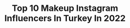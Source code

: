 ---
title: Top 10 Makeup Instagram Influencers In Turkey In 2022
description: >-
  Find top makeup Instagram influencers in Turkey in 2022. Most popular hashtags: #makeup #makeupvideos #makeuptutorial.
platform: Instagram
hits: 742
text_top: Analyze the most popular Instagram accounts on inBeat.
text_bottom: inBeat aggregates 742 Instagram influencers like this in Turkey for you to collaborate.
profiles:
  - username: "seaofmelis"
    fullname: >-
      Melis Deniz
    bio: >-
      Pro Makeup Artist & Brow Stylist 📬 seaofmelis@gmail.com 📞 @houseofmelis Gelin, Makyaj, Saç ve Kaş randevuları için 05523920590 ’dan ulaşabilirsiniz.
    location: "Turkey"
    followers: 338549
    engagement: 1070
    commentsToLikes: 0.170611
    id: ck5c9w1z1c8e80i11y0vhv5ij
    verified: false
    hashtags: "#hm, #transformation, #plussize, #bodypositivity"
  - username: "ezgihalilbeyoglu"
    fullname: >-
      Ezgi Halilbeyoğlu
    bio: >-
      Makeup Artist📍🌍Istanbul , Turkey Trainer @maccosmeticsturkiye 📩ehalilbeyoglu@yahoo.com
    location: "Turkey"
    followers: 99593
    engagement: 440
    commentsToLikes: 0.163825
    id: ck0u7q0l95g620i19owoo54mk
    verified: false
    hashtags: "#gelinmakyaj, #makeupoftheday, #makeup, #makeuptutorial"
  - username: "dua.mnalla"
    fullname: >-
      Dua Mnalla Alrayess
    bio: >-
      Married💍 @saadalrayess #fashionblogger #fashion #beauty #hijab •İstanbul 🇹🇷 •Certified Makeup artist •Fashion •Lifestyle •Beauty
    location: "Turkey"
    followers: 53147
    engagement: 508
    commentsToLikes: 0.054479
    id: ckapaz0bay07a0i782q8gesvd
    verified: false
    hashtags: "#saudiarabia, #usa, #hijab, #iraq"
  - username: "sofe_bayaty"
    fullname: >-
      sofe Albayaty
    bio: >-
      ‏🇮🇶Wrestling champion Iraq🥊 ‏Fitness🏋🏻‍♀️💪🏻 SC:sofe0001👻 ‏Practical makeup💄 Age.25 I live in Turkey🇹🇷
    location: "Turkey"
    followers: 23807
    engagement: 595
    commentsToLikes: 0.225527
    id: ckf5mjamou25e0j23iugsnz49
    verified: false
    hashtags: "#iraq, #entrepreneurlife, #basra, #iraqi"
  - username: "seckinsunguc"
    fullname: >-
      Seçkin Süngüç
    bio: >-
      Makeup Artist / Photography & Video Clip Director seckinsunguc@yahoo.com İstanbul @seckinsungucworks
    location: "Turkey"
    followers: 106161
    engagement: 697
    commentsToLikes: 0.020010
    id: ck5zw20gr5br50i14ymkvkzwp
    verified: true
    hashtags: "#huysuzvirjin, #seyfidursunog, #makeupexpert, #kusursuzmakyaj"
  - username: "gamzeebaykall"
    fullname: >-
      Gamze Baykal
    bio: >-
      Makeup Artist Beauty Vlogger İletişim💌 gamzebaykal90@gmail.com Youtube 🎥🎬
    location: "Turkey"
    followers: 54108
    engagement: 318
    commentsToLikes: 0.270867
    id: ck8t09eq1ra5r0j78z371tb2j
    verified: false
    hashtags: "#cekilis, #newpost, #youtube, #makeup"
  - username: "zarasfx"
    fullname: >-
      
    bio: >-
      FX Film & Television makeup artist in Turkey, Istanbul. 🇹🇷 I do Beauty Make-Up, SFX, Prosthetics, Masks, Face & Body paint.
    location: "Turkey"
    followers: 43278
    engagement: 519
    commentsToLikes: 0.050437
    id: ck8szger4ochm0j78q4qqb5t3
    verified: false
    hashtags: "#art, #cosplay, #specialeffectsmakeup, #bennye"
  - username: "ezgisadeghi"
    fullname: >-
      Ezgi Turna Sadeghi
    bio: >-
      💝National Brow Artist @benefitturkiye 👩🏻‍🎨Makeup-SFX Artist 👩🏻‍🎓Fine Arts-Sculptor 🐕Resque dogs mother @gecegunduz_thebrothers 🌱Vegeterian
    location: "Turkey"
    followers: 12435
    engagement: 636
    commentsToLikes: 0.194663
    id: ck0u7i9nj4t2g0i19vh4d33vt
    verified: false
    hashtags: "#benefitbrows, #makeupartist, #makeupaddict, #24hourbrowsetter"
  - username: "__mervesii__"
    fullname: >-
      Merve Layık Yıldır
    bio: >-
      🔻 Married To Her Best Friend 🔺️ #mom #lifestyle#makeup#traveler 📩 mervelayik@gmail.com
    location: "Turkey"
    followers: 8247
    engagement: 1301
    commentsToLikes: 0.111377
    id: ckap3hq5u31p50i7891fhmupa
    verified: false
    hashtags: "#36weekspregnant, #38weekspregnant, #35weekspregnant, #34weekspregnant"
  - username: "mervinstablog"
    fullname: >-
      Merve Özçelik
    bio: >-
      #makeup | #beauty | #care | #look | #instablogger 📩mervinstablog@gmail.com #️⃣Favoriler: #mervoneriyor Butik: @acs.bymerv ✨
    location: "Turkey"
    followers: 37477
    engagement: 615
    commentsToLikes: 0.129161
    id: ck8tcvdwi0txa0j78tuwjg12t
    verified: false
    hashtags: "#followforfollowback, #makeup, #ootd, #ootdfashion"
---